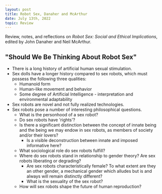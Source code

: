 ```yaml
---
layout: post
title: Robot Sex, Danaher and McArthur
date: July 13th, 2022
topic: Review
---
```


Review, notes, and reflections on *Robot Sex: Social and Ethical Implications*, edited by John Danaher and Neil McArthur.

## "Should We Be Thinking About Robot Sex"
- There is a long history of artificial human sexual stimulation.
- Sex dolls have a longer history compared to sex robots, which must possess the following three qualities:
  - Humanoid form
  - Human-like movement and behavior
  - Some degree of Artificial Intelligence - interpretation and environmental adaptability
- Sex robots are novel and not fully realized technologies.
- Sex robots pose a number of interesting philosophical questions.
  - What is the personhood of a sex robot?
  - Do sex robots have 'rights'?
  - Is there a significant distinction between the concept of innate being and the being we may endow in sex robots, as members of society and/or their lovers?
    - Is a visible deconstruction between innate and imposed informative here?
  - What sociological role do sex robots fulfill?
  - Where do sex robots stand in relationship to gender theory? Are sex robots liberating or degrading?
    - Are sex robots characteristically female? To what extent are they an other gender, a mechanical gender which alludes but is and always will remain distinctly different?
    - What is the sexuality of the sex robot?
  - How will sex robots shape the future of human reproduction?
